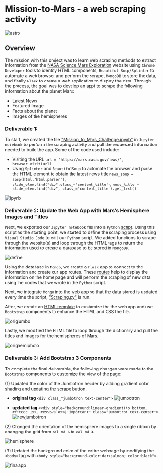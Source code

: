 # Mission-to-Mars - a web scraping activity

![astro](https://github.com/amylio/Mission-to-Mars/blob/main/MOD10_Challenge_Submission/images/astropic.jpeg)

## Overview
The mission with this project was to learn web scraping methods to extract information from the [NASA Science Mars Exploration](https://mars.nasa.gov/) website using `Chrome Developer` tools to identify HTML components, `Beautiful Soup/Splinter` to automate a web browser and perform the scrape, `MongoDB` to store the data, and finally `Flask` to create a web application to display the data. Through the process, the goal was to develop an appt to scrape the following information about the planet Mars:

* Latest News
* Featured Image
* Facts about the planet
* Images of the hemispheres

### Deliverable 1:

To start, we created the file ["Mission_to_Mars_Challenge.ipynb"](https://github.com/amylio/Mission-to-Mars/blob/main/MOD10_Challenge_Submission/Mission_to_Mars_Challenge.ipynb) in `Jupyter notebook` to perform the scraping activity and pull the requested information needed to build the app. Some of the code used include:

* Visiting the URL `url = 'https://mars.nasa.gov/news/', browser.visit(url)`
* Using `Splinter` and `BeautifulSoup` to automate the browser and parse the HTML element to obtain the latest news title `news_soup = soup(html,'html.parser')`, `slide_elem.find("div",class_='content_title')`, `news_title = slide_elem.find("div", class_='content_title').get_text()`

![ipynb](https://github.com/amylio/Mission-to-Mars/blob/main/MOD10_Challenge_Submission/images/ipynbscreenshot.png)

### Deliverable 2: Update the Web App with Mars’s Hemisphere Images and Titles

Next, we exported our `Jupyter notebook` file into a `Python` [script](https://github.com/amylio/Mission-to-Mars/blob/main/MOD10_Challenge_Submission/Mission_to_Mars_Challenge.py). Using this script as the starting point, we started to define the scraping process using `Visual Studio Code` to edit our `Python` script. We added functions to scrape through the website(s) and loop through the HTML tags to return the information used to create a database to be stored in `MongoDB`.

![define](https://github.com/amylio/Mission-to-Mars/blob/main/MOD10_Challenge_Submission/images/defineimage.png)

Using the database in `Mongo`, we create a `Flask` app to connect to the information and create our app routes. These [routes](https://github.com/amylio/Mission-to-Mars/blob/main/MOD10_Challenge_Submission/app.py) help to display the information on the home page and will perform the scraping of new data using the codes that we wrote in the `Python` script. 

Next, we integrate `Mongo` into the web app so that the data stored is updated every time the script, ["Scraping.py"](https://github.com/amylio/Mission-to-Mars/blob/main/MOD10_Challenge_Submission/scraping.py) is run.

After, we create an [HTML template](https://github.com/amylio/Mission-to-Mars/blob/main/MOD10_Challenge_Submission/index.html) to customize the the web app and use `Bootstrap` components to enhance the HTML and CSS the file. 

![origjumbo](https://github.com/amylio/Mission-to-Mars/blob/main/MOD10_Challenge_Submission/images/orig_jumbotron.png)

Lastly, we modified the HTML file to loop through the dictionary and pull the titles and images for the hemispheres of Mars.

![orighemiphoto](https://github.com/amylio/Mission-to-Mars/blob/main/MOD10_Challenge_Submission/images/OrigHemiPhoto.png)

### Deliverable 3: Add Bootstrap 3 Components

To complete the final deliverable, the following changes were made to the `Bootstrap` components to customize the view of the page:

(1) Updated the color of the Jumbotron header by adding gradient color shading and updating the scrape button.
 - **original tag** `<div class_"jumbotron text-center">`
 ![jumbotron](https://github.com/amylio/Mission-to-Mars/blob/main/MOD10_Challenge_Submission/images/orig_jumbotron.png)

 - **updated tag** `<<div style="background:linear-gradient(to bottom, #ffcccc 15%, #e9967a 85%)!important" class="jumbotron text-center">` 
![newjumbotron](https://github.com/amylio/Mission-to-Mars/blob/main/MOD10_Challenge_Submission/images/Newjumbotron.png)

(2) Changed the orientation of the hemisphere images to a single ribbon by changing the grid from `col-md-6` to `col-md-3`.

![hemisphere](https://github.com/amylio/Mission-to-Mars/blob/main/MOD10_Challenge_Submission/images/hemisphere.png)

(3) Updated the background color of the entire webpage by modifying the `<body>` tag with `<body style="background-color:darksalmon; color:black">`.

![finalapp](https://github.com/amylio/Mission-to-Mars/blob/main/MOD10_Challenge_Submission/images/finalappimage.png)

